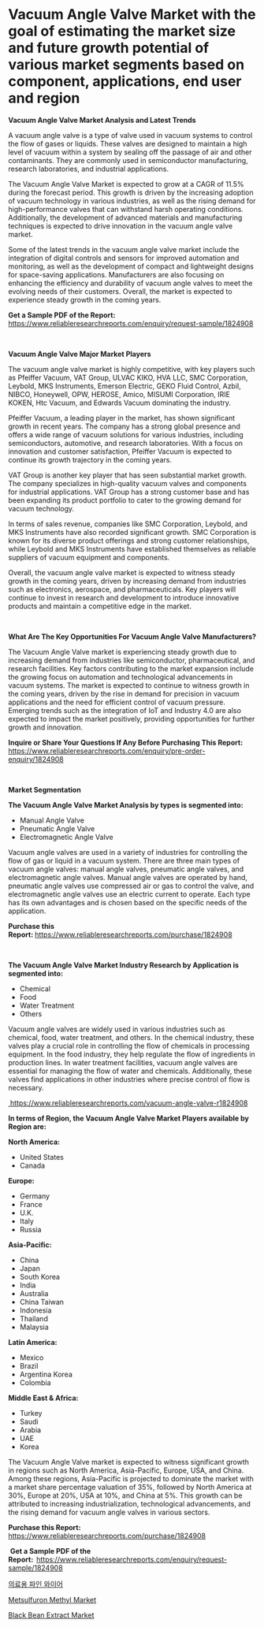 <p><h1>Vacuum Angle Valve Market with the goal of estimating the market size and future growth potential of various market segments based on component, applications, end user and region</h1></p><p><strong>Vacuum Angle Valve Market Analysis and Latest Trends</strong></p>
<p><p>A vacuum angle valve is a type of valve used in vacuum systems to control the flow of gases or liquids. These valves are designed to maintain a high level of vacuum within a system by sealing off the passage of air and other contaminants. They are commonly used in semiconductor manufacturing, research laboratories, and industrial applications.</p><p>The Vacuum Angle Valve Market is expected to grow at a CAGR of 11.5% during the forecast period. This growth is driven by the increasing adoption of vacuum technology in various industries, as well as the rising demand for high-performance valves that can withstand harsh operating conditions. Additionally, the development of advanced materials and manufacturing techniques is expected to drive innovation in the vacuum angle valve market.</p><p>Some of the latest trends in the vacuum angle valve market include the integration of digital controls and sensors for improved automation and monitoring, as well as the development of compact and lightweight designs for space-saving applications. Manufacturers are also focusing on enhancing the efficiency and durability of vacuum angle valves to meet the evolving needs of their customers. Overall, the market is expected to experience steady growth in the coming years.</p></p>
<p><strong>Get a Sample PDF of the Report:&nbsp;</strong> <a href="https://www.reliableresearchreports.com/enquiry/request-sample/1824908">https://www.reliableresearchreports.com/enquiry/request-sample/1824908</a></p>
<p>&nbsp;</p>
<p><strong>Vacuum Angle Valve Major Market Players</strong></p>
<p><p>The vacuum angle valve market is highly competitive, with key players such as Pfeiffer Vacuum, VAT Group, ULVAC KIKO, HVA LLC, SMC Corporation, Leybold, MKS Instruments, Emerson Electric, GEKO Fluid Control, Azbil, NIBCO, Honeywell, OPW, HEROSE, Amico, MISUMI Corporation, IRIE KOKEN, Htc Vacuum, and Edwards Vacuum dominating the industry.</p><p>Pfeiffer Vacuum, a leading player in the market, has shown significant growth in recent years. The company has a strong global presence and offers a wide range of vacuum solutions for various industries, including semiconductors, automotive, and research laboratories. With a focus on innovation and customer satisfaction, Pfeiffer Vacuum is expected to continue its growth trajectory in the coming years.</p><p>VAT Group is another key player that has seen substantial market growth. The company specializes in high-quality vacuum valves and components for industrial applications. VAT Group has a strong customer base and has been expanding its product portfolio to cater to the growing demand for vacuum technology.</p><p>In terms of sales revenue, companies like SMC Corporation, Leybold, and MKS Instruments have also recorded significant growth. SMC Corporation is known for its diverse product offerings and strong customer relationships, while Leybold and MKS Instruments have established themselves as reliable suppliers of vacuum equipment and components.</p><p>Overall, the vacuum angle valve market is expected to witness steady growth in the coming years, driven by increasing demand from industries such as electronics, aerospace, and pharmaceuticals. Key players will continue to invest in research and development to introduce innovative products and maintain a competitive edge in the market.</p></p>
<p>&nbsp;</p>
<p><strong>What Are The Key Opportunities For Vacuum Angle Valve Manufacturers?</strong></p>
<p><p>The Vacuum Angle Valve market is experiencing steady growth due to increasing demand from industries like semiconductor, pharmaceutical, and research facilities. Key factors contributing to the market expansion include the growing focus on automation and technological advancements in vacuum systems. The market is expected to continue to witness growth in the coming years, driven by the rise in demand for precision in vacuum applications and the need for efficient control of vacuum pressure. Emerging trends such as the integration of IoT and Industry 4.0 are also expected to impact the market positively, providing opportunities for further growth and innovation.</p></p>
<p><strong>Inquire or Share Your Questions If Any Before Purchasing This Report:</strong> <a href="https://www.reliableresearchreports.com/enquiry/pre-order-enquiry/1824908">https://www.reliableresearchreports.com/enquiry/pre-order-enquiry/1824908</a></p>
<p>&nbsp;</p>
<p><strong>Market Segmentation</strong></p>
<p><strong>The Vacuum Angle Valve Market Analysis by types is segmented into:</strong></p>
<p><ul><li>Manual Angle Valve</li><li>Pneumatic Angle Valve</li><li>Electromagnetic Angle Valve</li></ul></p>
<p><p>Vacuum angle valves are used in a variety of industries for controlling the flow of gas or liquid in a vacuum system. There are three main types of vacuum angle valves: manual angle valves, pneumatic angle valves, and electromagnetic angle valves. Manual angle valves are operated by hand, pneumatic angle valves use compressed air or gas to control the valve, and electromagnetic angle valves use an electric current to operate. Each type has its own advantages and is chosen based on the specific needs of the application.</p></p>
<p><strong>Purchase this Report:&nbsp;</strong><a href="https://www.reliableresearchreports.com/purchase/1824908">https://www.reliableresearchreports.com/purchase/1824908</a></p>
<p>&nbsp;</p>
<p><strong>The Vacuum Angle Valve Market Industry Research by Application is segmented into:</strong></p>
<p><ul><li>Chemical</li><li>Food</li><li>Water Treatment</li><li>Others</li></ul></p>
<p><p>Vacuum angle valves are widely used in various industries such as chemical, food, water treatment, and others. In the chemical industry, these valves play a crucial role in controlling the flow of chemicals in processing equipment. In the food industry, they help regulate the flow of ingredients in production lines. In water treatment facilities, vacuum angle valves are essential for managing the flow of water and chemicals. Additionally, these valves find applications in other industries where precise control of flow is necessary.</p></p>
<p><a href="https://www.reliableresearchreports.com/vacuum-angle-valve-r1824908">&nbsp;https://www.reliableresearchreports.com/vacuum-angle-valve-r1824908</a></p>
<p><strong>In terms of Region, the Vacuum Angle Valve Market Players available by Region are:</strong></p>
<p>
    <p> <strong> North America: </strong>
        <ul>
            <li>United States</li>
            <li>Canada</li>
        </ul>
        </p> 
    <p> <strong> Europe: </strong>
        <ul>
            <li>Germany</li>
            <li>France</li>
            <li>U.K.</li>
            <li>Italy</li>
            <li>Russia</li>
        </ul>
        </p> 
    <p> <strong> Asia-Pacific: </strong>
        <ul>
            <li>China</li>
            <li>Japan</li>
            <li>South Korea</li>
            <li>India</li>
            <li>Australia</li>
            <li>China Taiwan</li>
            <li>Indonesia</li>
            <li>Thailand</li>
            <li>Malaysia</li>
        </ul>
        </p> 
    <p> <strong> Latin America: </strong>
        <ul>
            <li>Mexico</li>
            <li>Brazil</li>
            <li>Argentina Korea</li>
            <li>Colombia</li>
        </ul>
        </p> 
    <p> <strong> Middle East & Africa: </strong>
        <ul>
            <li>Turkey</li>
            <li>Saudi</li>
            <li>Arabia</li>
            <li>UAE</li>
            <li>Korea</li>
        </ul>
    </p>
    </p>
<p><p>The Vacuum Angle Valve market is expected to witness significant growth in regions such as North America, Asia-Pacific, Europe, USA, and China. Among these regions, Asia-Pacific is projected to dominate the market with a market share percentage valuation of 35%, followed by North America at 30%, Europe at 20%, USA at 10%, and China at 5%. This growth can be attributed to increasing industrialization, technological advancements, and the rising demand for vacuum angle valves in various sectors.</p></p>
<p><strong>Purchase this Report: </strong><a href="https://www.reliableresearchreports.com/purchase/1824908">https://www.reliableresearchreports.com/purchase/1824908</a></p>
<p>&nbsp;<strong>Get a Sample PDF of the Report:&nbsp;&nbsp;</strong><a href="https://www.reliableresearchreports.com/enquiry/request-sample/1824908">https://www.reliableresearchreports.com/enquiry/request-sample/1824908</a></p>
<p><strong></strong></p>
<p><p><a href="https://github.com/oajzkywllm460/Market-Research-Report-List-1/blob/main/882542928258.md">의료용 파인 와이어</a></p><p><a href="https://www.linkedin.com/pulse/insights-metsulfuron-methyl-market-size-analysing-share-trends-rrinf?trackingId=c91Srt%2BrN%2FryOtOX40Uprg%3D%3D">Metsulfuron Methyl Market</a></p><p><a href="https://www.linkedin.com/pulse/decoding-black-bean-extract-market-deep-dive-latest-trends-segmentation-hyzwc?trackingId=X9mdKNDG5ioG515PgiMbog%3D%3D">Black Bean Extract Market</a></p></p>